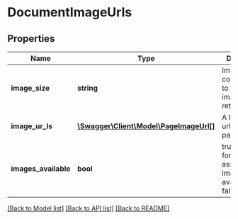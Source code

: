 # DocumentImageUrls

## Properties
Name | Type | Description | Notes
------------ | ------------- | ------------- | -------------
**image_size** | **string** | ImageSize corresponding to the imageUrl returned | [optional] 
**image_ur_ls** | [**\Swagger\Client\Model\PageImageUrl[]**](PageImageUrl.md) | A list of image url (one per page). | [optional] 
**images_available** | **bool** | true if images for the associated image size is available, else false. | [optional] 

[[Back to Model list]](../README.md#documentation-for-models) [[Back to API list]](../README.md#documentation-for-api-endpoints) [[Back to README]](../README.md)


